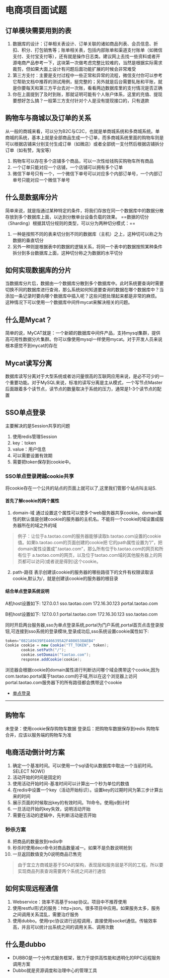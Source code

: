 # 电商项目面试题
## 订单模块需要用到的表
1. 数据库的设计：订单相关表设计、订单关联的诸如商品列表、会员信息、折扣、积分、打包销售等；账单相关表，包括内部账单和渠道支付账单（如微信支付、支付宝支付等），还有就是操作日志类。建议网上去找一些资料或者开源电商产品参考一下，这块第一次做考虑完整比较难的，当然是根据实际需求裁剪，但如果大面上设计有问题后面功能扩展的时候会非常难受
2. 第三方支付：主要是支付过程中一些正常和异常的流程，微信支付你可以参考它帮助文档中推荐的测试用例，挺完整的；另外就是后台需要轧账和平账，就是你要每天和第三方平台去对一次账，看看两边数据库里的支付情况是否正确
3. 你在上面提到了及时到账，那就证明可能有个人账户体系，这里的充值、提现要想好怎么搞？一般第三方支付针对个人是没有提现接口的，只有退款
## 购物车与商城以及订单的关系
从一般的商城来看，可以分为B2C与C2C，也就是单商城系统和多商城系统。单商城的系统，基本上就是全部商品生成一个订单，而多商城系统里面的购物车则是可以根据店铺来分别支付生成订单（如微店）或者全部统一支付然后根据店铺拆分订单（如有赞，淘宝等）
1. 购物车可以存在多个店铺多个商品，可以一次性给钱购买购物车所有商品
2. 一个订单只能对应一个店铺，一个店铺可以拥有多个订单
3. 微信下单号只有一个，一个微信下单号可以对应多个内部订单号，一个内部订单号只能对应一个微信下单号
## 什么是数据库分片
简单来说，就是指通过某种特定的条件，将我们存放在同一个数据库中的数据分散存放到多个数据库上面，以达到分散单台设备负载的效果。
==数据的切分（Sharding）根据其切分规则的类型，可以分为两种切分模式：==
1. 一种是按照不同的表来切分到不同的数据库（主机）之上，这种切可以称之为数据的垂直切分
2. 另外一种则是根据表中的数据的逻辑关系，将同一个表中的数据按照某种条件拆分到多台数据库上面，这种切分称之为数据的水平切分
## 如何实现数据库的分片
当数据库分片后，数据由一个数据库分散到多个数据库中。此时系统要查询时需要切换不同的数据库进行查询，那么系统如何知道要查询的数据在哪个数据库中？当添加一条记录时要向哪个数据库中插入呢？这些问题处理起来都是非常的麻烦。
这种情况下可以使用一个数据库中间件mycat来解决相关的问题。
## 什么是Mycat？
简单的说，MyCAT就是：一个新颖的数据库中间件产品，支持mysql集群，提供高可用性数据分片集群。你可以像使用mysql一样使用mycat。对于开发人员来说根本感觉不到mycat的存在
## Mycat读写分离
数据库读写分离对于大型系统或者访问量很高的互联网应用来说，是必不可少的一个重要功能。对于MySQL来说，标准的读写分离是主从模式，一个写节点Master后面跟着多个读节点，读节点的数量取决于系统的压力，通常是1-3个读节点的配置
## SSO单点登录
主要解决的是Session共享的问题
1. 使用redis管理Session
2. key：token
3. value：用户信息
4. 可以需要设置有效期
5. 需要把token保存到cookie中。
### SSO单点登录跨越cookie共享
将cookie存在一个公共的站点的页面上就可以了,这里我们管那个站点叫主站S.
#### 首先了解cookie的两个属性
1. domain-域
通过设置这个属性可以使多个web服务器共享cookie。domain属性的默认值是创建cookie的服务器的主机名。不能将一个cookie的域设置成服务器所在的域之外的域
> 例子：让位于a.taotao.com的服务器能够读取b.taotao.com设置的cookie值。如果b.taotao.com的页面创建的cookie把 它的path属性设置为”/”，把domain属性设置成”.taotao.com”，那么所有位于b.taotao.com的网页和所有位于 a.taotao.com的网页，以及位于taotao.com域的其他服务器上的网页都可以访问(或者说是得到)这个cookie。

2. path-路径
表示创建该cookie的服务器的哪些路径下的文件有权限读取该 cookie,默认为/，就是创建该cookie的服务器的根目录

#### 结合单点登录系统说明
A机host设置如下:
127.0.0.1  sso.taotao.com
172.16.30.123  portal.taotao.com

B机host设置如下:
127.0.0.1  portal.taotao.com
172.16.30.123  sso.taotao.com

同时开启两台服务器,sso为单点登录系统,portal为门户系统,portal首页点击登录按钮,可连接到sso系统的登录模块,登录成功后,sso系统设置cookie属性如下:
```Java
token="0821A9439FE4466395A2F4086538AEB4"
Cookie cookie = new Cookie("TT_TOKEN", token);
       cookie.setPath("/");
       cookie.setDomain("taotao.com");
       response.addCookie(cookie);
```
浏览器会根据cookie的domain属性进行判断访问哪个域会携带这个cookie,因为com.taotao.portal属于taotao.com的子域,所以在这个浏览器上访问portal.taotao.com服务器下的所有路径都会携带这个cookie
- [单点登录](https://blog.csdn.net/qq_22172133/article/details/82291112)

---
## 购物车
未登录：使用cookie保存购物车数据
登录后：把购物车数据保存到redis
购物车合并，应该以服务端的购物车为准

## 电商活动倒计时方案
1. 确定一个基准时间。可以使用一个sql语句从数据库中取出一个当前时间。SELECT NOW()
2. 活动开始的时间是固定的
3. 使用活动开始时间-基准时间可以计算出一个秒为单位的数值
4. 在redis中设置一个key（活动开始标识）。设置key的过期时间为第三步计算出来的时间
5. 展示页面的时候取出key的有效时间。Ttl命令。使用js倒计时
6. 一旦活动开始的key失效，说明活动开始
7. 需要在活动的逻辑中，先判断活动是否开始
### 秒杀方案
8. 把商品的数量放到redis中
9. 秒杀时使用decr命令对商品数量减一。如果不是负数说明抢到
10. 一旦返回数值变为0说明商品已售完
> 由于宜立方商城是基于SOA的架构，表现层和服务层是不同的工程。所以要实现商品列表查询需要两个系统之间进行通信

## 如何实现远程通信
1. Webservice：效率不高基于soap协议。项目中不推荐使用
2. 使用restful形式的服务：http+json。很多项目中应用。如果服务太多，服务之间调用关系混乱，需要治疗服务
3. 使用dubbo。使用rpc协议进行远程调用，直接使用socket通信。传输效率高，并且可以统计出系统之间的调用关系、调用次数
## 什么是dubbo
- DUBBO是一个分布式服务框架，致力于提供高性能和透明化的RPC远程服务调用方案
- Dubbo就是资源调度和治理中心的管理工具
